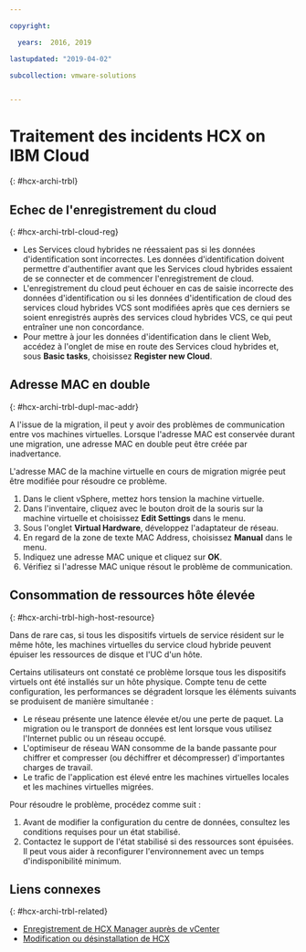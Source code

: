 ```yaml
---

copyright:

  years:  2016, 2019

lastupdated: "2019-04-02"

subcollection: vmware-solutions


---
```

# Traitement des incidents HCX on IBM Cloud
{: #hcx-archi-trbl}

## Echec de l'enregistrement du cloud
{: #hcx-archi-trbl-cloud-reg}

* Les Services cloud hybrides ne réessaient pas si les données d'identification sont incorrectes. Les données d'identification doivent permettre d'authentifier avant que les Services cloud hybrides essaient de se connecter et de commencer l'enregistrement de cloud.
* L'enregistrement du cloud peut échouer en cas de saisie incorrecte des données d'identification ou si les données d'identification de cloud des services cloud hybrides VCS sont modifiées après que ces derniers se soient enregistrés auprès des services cloud hybrides VCS, ce qui peut entraîner une non concordance.
* Pour mettre à jour les données d'identification dans le client Web, accédez à l'onglet de mise en route des Services cloud hybrides et, sous **Basic tasks**, choisissez **Register new Cloud**.

## Adresse MAC en double
{: #hcx-archi-trbl-dupl-mac-addr}

A l'issue de la migration, il peut y avoir des problèmes de communication entre vos machines virtuelles. Lorsque l'adresse MAC est conservée durant une migration, une adresse MAC en double peut être créée par inadvertance.

L'adresse MAC de la machine virtuelle en cours de migration migrée peut être modifiée pour résoudre ce problème.

1. Dans le client vSphere, mettez hors tension la machine virtuelle.
2. Dans l'inventaire, cliquez avec le bouton droit de la souris sur la machine virtuelle et choisissez **Edit Settings** dans le menu.
3. Sous l'onglet **Virtual Hardware**, développez l'adaptateur de réseau.
4. En regard de la zone de texte MAC Address, choisissez **Manual** dans le menu.
5. Indiquez une adresse MAC unique et cliquez sur **OK**.
6. Vérifiez si l'adresse MAC unique résout le problème de communication.

## Consommation de ressources hôte élevée
{: #hcx-archi-trbl-high-host-resource}

Dans de rare cas, si tous les dispositifs virtuels de service résident sur le même hôte, les machines virtuelles du service cloud hybride peuvent épuiser les ressources de disque et l'UC d'un hôte.

Certains utilisateurs ont constaté ce problème lorsque tous les dispositifs virtuels ont été installés sur un hôte physique. Compte tenu de cette configuration, les performances se dégradent lorsque les éléments suivants se produisent de manière simultanée :
* Le réseau présente une latence élevée et/ou une perte de paquet. La migration ou le transport de données est lent lorsque vous utilisez l'Internet public ou un réseau occupé.
* L'optimiseur de réseau WAN consomme de la bande passante pour chiffrer et compresser (ou déchiffrer et décompresser) d'importantes charges de travail.
* Le trafic de l'application est élevé entre les machines virtuelles locales et les machines virtuelles migrées.

Pour résoudre le problème, procédez comme suit :

1. Avant de modifier la configuration du centre de données, consultez les conditions requises pour un état stabilisé.
2. Contactez le support de l'état stabilisé si des ressources sont épuisées. Il peut vous aider à reconfigurer l'environnement avec un temps d'indisponibilité minimum.

## Liens connexes
{: #hcx-archi-trbl-related}

* [Enregistrement de HCX Manager auprès de vCenter](/docs/services/vmwaresolutions/archiref/hcx-archi?topic=vmware-solutions-hcx-archi-reg-vcenter)
* [Modification ou désinstallation de HCX](/docs/services/vmwaresolutions/archiref/hcx-archi?topic=vmware-solutions-hcx-archi-mod-uninstall)
